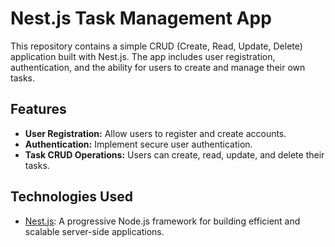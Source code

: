 # Nest.js Task Management App

This repository contains a simple CRUD (Create, Read, Update, Delete) application built with Nest.js. The app includes user registration, authentication, and the ability for users to create and manage their own tasks.

## Features

- **User Registration:** Allow users to register and create accounts.
- **Authentication:** Implement secure user authentication.
- **Task CRUD Operations:** Users can create, read, update, and delete their tasks.

## Technologies Used

- [Nest.js](https://nestjs.com/): A progressive Node.js framework for building efficient and scalable server-side applications.
